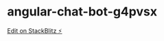 # angular-chat-bot-g4pvsx

[Edit on StackBlitz ⚡️](https://stackblitz.com/edit/angular-chat-bot-g4pvsx)